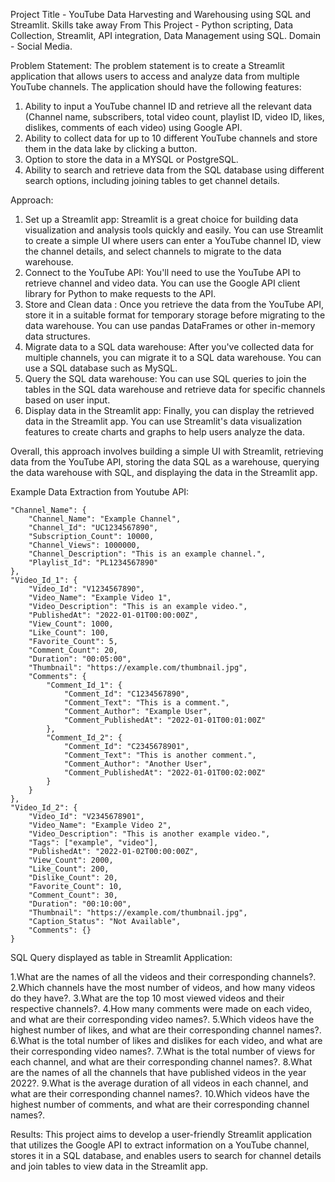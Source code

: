 Project Title - YouTube Data Harvesting and Warehousing using SQL and Streamlit.
Skills take away From This Project - Python scripting, Data Collection, Streamlit, API integration, Data Management using SQL.
Domain - Social Media.

Problem Statement:
  The problem statement is to create a Streamlit application that allows users to access and analyze data from multiple YouTube channels. The application should have the following features:

 1. Ability to input a YouTube channel ID and retrieve all the relevant data (Channel name, subscribers, total video count, playlist ID, video ID, likes, dislikes, comments of each video) using Google API.
 2. Ability to collect data for up to 10 different YouTube channels and store them in the data lake by clicking a button.
 3. Option to store the data in a MYSQL or PostgreSQL.
 4. Ability to search and retrieve data from the SQL database using different search options, including joining tables to get channel details.

Approach:
1. Set up a Streamlit app: Streamlit is a great choice for building data visualization and analysis tools quickly and easily. You can use Streamlit to create a simple UI where users can enter a YouTube channel ID, view the channel details, and select channels to migrate to the data warehouse.
2. Connect to the YouTube API: You'll need to use the YouTube API to retrieve channel and video data. You can use the Google API client library for Python to make requests to the API.
3. Store and Clean data : Once you retrieve the data from the YouTube API, store it in a suitable format for temporary storage before migrating to the data warehouse. You can use pandas DataFrames or other in-memory data structures.
4. Migrate data to a SQL data warehouse: After you've collected data for multiple channels, you can migrate it to a SQL data warehouse. You can use a SQL database such as MySQL.
5. Query the SQL data warehouse: You can use SQL queries to join the tables in the SQL data warehouse and retrieve data for specific channels based on user input.
6. Display data in the Streamlit app: Finally, you can display the retrieved data in the Streamlit app. You can use Streamlit's data visualization features to create charts and graphs to help users analyze the data.

Overall, this approach involves building a simple UI with Streamlit, retrieving data from the YouTube API, storing the data SQL as a warehouse, querying the data warehouse with SQL, and displaying the data in the Streamlit app.

 Example Data Extraction from Youtube API:

    "Channel_Name": {
        "Channel_Name": "Example Channel",
        "Channel_Id": "UC1234567890",
        "Subscription_Count": 10000,
        "Channel_Views": 1000000,
        "Channel_Description": "This is an example channel.",
        "Playlist_Id": "PL1234567890"
    },
    "Video_Id_1": {
        "Video_Id": "V1234567890",
        "Video_Name": "Example Video 1",
        "Video_Description": "This is an example video.",
        "PublishedAt": "2022-01-01T00:00:00Z",
        "View_Count": 1000,
        "Like_Count": 100,
        "Favorite_Count": 5,
        "Comment_Count": 20,
        "Duration": "00:05:00",
        "Thumbnail": "https://example.com/thumbnail.jpg",
        "Comments": {
            "Comment_Id_1": {
                "Comment_Id": "C1234567890",
                "Comment_Text": "This is a comment.",
                "Comment_Author": "Example User",
                "Comment_PublishedAt": "2022-01-01T00:01:00Z"
            },
            "Comment_Id_2": {
                "Comment_Id": "C2345678901",
                "Comment_Text": "This is another comment.",
                "Comment_Author": "Another User",
                "Comment_PublishedAt": "2022-01-01T00:02:00Z"
            }
        }
    },
    "Video_Id_2": {
        "Video_Id": "V2345678901",
        "Video_Name": "Example Video 2",
        "Video_Description": "This is another example video.",
        "Tags": ["example", "video"],
        "PublishedAt": "2022-01-02T00:00:00Z",
        "View_Count": 2000,
        "Like_Count": 200,
        "Dislike_Count": 20,
        "Favorite_Count": 10,
        "Comment_Count": 30,
        "Duration": "00:10:00",
        "Thumbnail": "https://example.com/thumbnail.jpg",
        "Caption_Status": "Not Available",
        "Comments": {}
    }
    
SQL Query displayed as table in Streamlit Application:

1.What are the names of all the videos and their corresponding channels?.
2.Which channels have the most number of videos, and how many videos do
 they have?.
3.What are the top 10 most viewed videos and their respective channels?.
4.How many comments were made on each video, and what are their
 corresponding video names?.
5.Which videos have the highest number of likes, and what are their 
corresponding channel names?.
6.What is the total number of likes and dislikes for each video, and what are 
their corresponding video names?.
7.What is the total number of views for each channel, and what are their 
corresponding channel names?.
8.What are the names of all the channels that have published videos in the year
 2022?.
9.What is the average duration of all videos in each channel, and what are their 
corresponding channel names?.
10.Which videos have the highest number of comments, and what are their 
corresponding channel names?.


Results: 
  This project aims to develop a user-friendly Streamlit application that utilizes the Google API to extract information on a YouTube channel, stores it in a SQL database, and enables users to search for channel details and join tables to view data in the Streamlit app.





